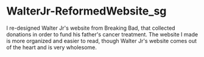 # WalterJr-ReformedWebsite_sg
I re-designed Walter Jr's website from Breaking Bad, that collected donations in order to fund his father's cancer treatment. The website I made is more organized and easier to read, though Walter Jr's website comes out of the heart and is very wholesome.
